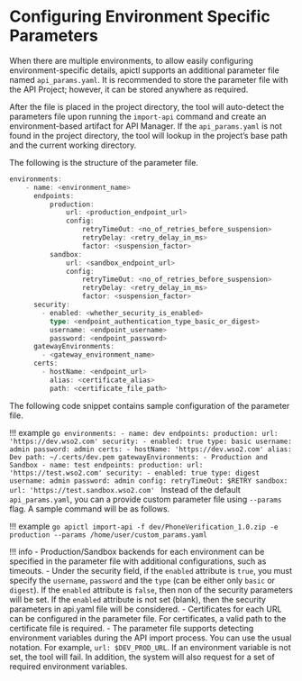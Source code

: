 #  Configuring Environment Specific Parameters

When there are multiple environments, to allow easily configuring environment-specific details, apictl supports an additional parameter file named `api_params.yaml`. It is recommended to store the parameter file with the API Project; however, it can be stored anywhere as required. 

After the file is placed in the project directory, the tool will auto-detect the parameters file upon running the `import-api` command and create an environment-based artifact for API Manager. If the `api_params.yaml` is not found in the project directory, the tool will lookup in the project’s base path and the current working directory. 

The following is the structure of the parameter file.

```go
environments:
    - name: <environment_name>
      endpoints:
          production:
              url: <production_endpoint_url>
              config:
                  retryTimeOut: <no_of_retries_before_suspension>
                  retryDelay: <retry_delay_in_ms>
                  factor: <suspension_factor>
          sandbox:
              url: <sandbox_endpoint_url>
              config:
                  retryTimeOut: <no_of_retries_before_suspension>
                  retryDelay: <retry_delay_in_ms>
                  factor: <suspension_factor>
      security:
        - enabled: <whether_security_is_enabled>
          type: <endpoint_authentication_type_basic_or_digest>
          username: <endpoint_username>
          password: <endpoint_password>
      gatewayEnvironments:
        - <gateway_environment_name>
      certs:
        - hostName: <endpoint_url>
          alias: <certificate_alias>
          path: <certificate_file_path>
```
The following code snippet contains sample configuration of the parameter file.

!!! example
    ```go
    environments:
        - name: dev
          endpoints:
            production:
              url: 'https://dev.wso2.com'
          security:
           - enabled: true
             type: basic
             username: admin
             password: admin
          certs:
            - hostName: 'https://dev.wso2.com'
              alias: Dev
              path: ~/.certs/dev.pem
          gatewayEnvironments:
            - Production and Sandbox
        - name: test
          endpoints:
            production:
              url: 'https://test.wso2.com'
          security:
           - enabled: true
             type: digest
             username: admin
             password: admin
              config:
                retryTimeOut: $RETRY
            sandbox:
              url: 'https://test.sandbox.wso2.com'
    ```
Instead of the default `api_params.yaml`, you can a provide custom parameter file using `--params` flag. A sample command will be as follows.

!!! example
    ```go
    apictl import-api -f dev/PhoneVerification_1.0.zip -e production --params /home/user/custom_params.yaml 
    ```

!!! info
    -   Production/Sandbox backends for each environment can be specified in the parameter file with additional configurations, such as timeouts.
    -   Under the security field, if the `enabled` attribute is `true`, you must specify the `username`, `password` and the `type` (can be either only `basic` or `digest`). If the `enabled` attribute is `false`, then non of the security parameters will be set. If the `enabled` attribute is not set (blank), then the security parameters in api.yaml file will be considered.
    -   Certificates for each URL can be configured in the parameter file. For certificates, a valid path to the certificate file is required. 
    -   The parameter file supports detecting environment variables during the API import process. You can use the usual notation. For example, `url: $DEV_PROD_URL`.  If an environment variable is not set, the tool will fail. In addition, the system will also request for a set of required environment variables.